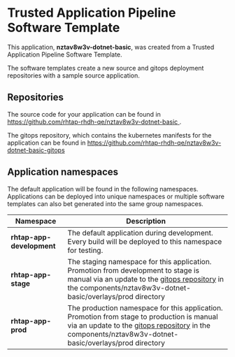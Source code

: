 # Trusted Application Pipeline Software Template

This application, **nztav8w3v-dotnet-basic**, was created from a Trusted Application Pipeline Software Template.

The software templates create a new source and gitops deployment repositories with a sample source application. 

## Repositories

The source code for your application can be found in [https://github.com/rhtap-rhdh-qe/nztav8w3v-dotnet-basic ](https://github.com/rhtap-rhdh-qe/nztav8w3v-dotnet-basic ).
 
The gitops repository, which contains the kubernetes manifests for the application can be found in 
[https://github.com/rhtap-rhdh-qe/nztav8w3v-dotnet-basic-gitops ](https://github.com/rhtap-rhdh-qe/nztav8w3v-dotnet-basic-gitops ) 

## Application namespaces 

The default application will be found in the following namespaces. Applications can be deployed into unique namespaces or multiple software templates can also bet generated into the same group namespaces.  

|  Namespace   |  Description   |  
| -------- | -------- |   
| **rhtap-app-development** | The default application during development. Every build will be deployed to this namespace for testing. | 
| **rhtap-app-stage** | The staging namespace for this application. Promotion from development to stage is manual via an update to the [gitops repository](https://github.com/rhtap-rhdh-qe/nztav8w3v-dotnet-basic-gitops ) in the components/nztav8w3v-dotnet-basic/overlays/prod directory |  
| **rhtap-app-prod** | The production namespace for this application. Promotion from stage to production is manual via an update to the [gitops repository](https://github.com/rhtap-rhdh-qe/nztav8w3v-dotnet-basic-gitops ) in the components/nztav8w3v-dotnet-basic/overlays/prod directory | 